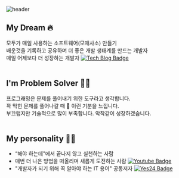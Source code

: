 ![header](https://capsule-render.vercel.app/api?type=soft&color=ffffff&text=Hi,%20this%20is%20Jirong.&fontColor=414141&animation=twinkling)


## My Dream :fire:
모두가 매일 사용하는 소프트웨어(모매사소) 만들기<br>
배운것을 기록하고 공유하며 더 좋은 개발 생태계를 만드는 개발자<br>
매일 어제보다 더 성장하는 개발자 [![Tech Blog Badge](http://img.shields.io/badge/-Tech%20blog-black?style=flat-square&logo=tvtime&link=https://hyun222.tistory.com)](https://hyun222.tistory.com)<br><br>

## I'm Problem Solver :man_shrugging:
프로그래밍은 문제를 풀어내기 위한 도구라고 생각합니다.<br>
꽉 막힌 문제를 풀어나갈 때 :star_struck: 이런 기분을 느낍니다.<br>
부끄럽지만 기술적으로 많이 부족합니다. 악착같이 성장하겠습니다.<br><br>

## My personality :raising_hand_man:
- “해야 하는데”에서 끝나지 않고 실천하는 사람 <br>
- 매번 더 나은 방법을 떠올리며 새롭게 도전하는 사람 [![Youtube Badge](https://img.shields.io/badge/Youtube-ff0000?style=flat-square&logo=youtube&link=https://www.youtube.com/c/청년들의무모한도전)](https://www.youtube.com/c/청년들의무모한도전)<br>
- "개발자가 되기 위해 꼭 알아야 하는 IT 용어" 공동저자 [![Yes24 Badge](https://img.shields.io/badge/Yes24-000000?style=flat-square&logo=BookStack&link=http://www.yes24.com/Product/Goods/109711067)](http://www.yes24.com/Product/Goods/109711067)<br><br>
